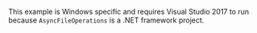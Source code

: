This example is Windows specific and requires Visual Studio 2017 to run because `AsyncFileOperations` is a .NET framework project.
